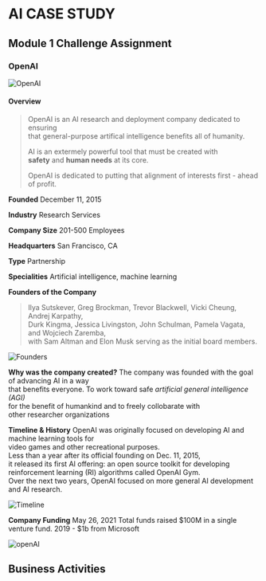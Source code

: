 # AI CASE STUDY

## Module 1 Challenge Assignment

### **OpenAI**

![OpenAI](https://openai.com)

#### Overview

>OpenAI is an AI research and deployment company dedicated to ensuring   
that general-purpose artifical intelligence benefits all of humanity.  
>
>AI is an extermely powerful tool that must be created with  
 **safety** and **human needs** at its core.
>
>OpenAI is dedicated to putting that alignment of interests first - ahead of profit.

**Founded**
December 11, 2015

**Industry**
Research Services

**Company Size**
201-500 Employees

**Headquarters**
San Francisco, CA

**Type**
Partnership

**Specialities**
Artificial intelligence, machine learning

**Founders of the Company**
>Ilya Sutskever, Greg Brockman, Trevor Blackwell, Vicki Cheung, Andrej Karpathy,   
>Durk Kingma, Jessica Livingston, John Schulman, Pamela Vagata, and Wojciech Zaremba,  
>with Sam Altman and Elon Musk serving as the initial board members.  

![Founders](https://www.techopedia.com/wp-content/uploads/2023/10/1390x1248-Who-Owns-OpenAI_.png)

**Why was the company created?**
The company was founded with the goal of advancing AI in a way  
that benefits everyone. To work toward safe *artificial general intelligence (AGI)*  
for the benefit of humankind and to freely collobarate with   
other researcher organizations  

**Timeline & History**
OpenAI was originally focused on developing AI and machine learning tools for  
video games and other recreational purposes.  
Less than a year after its official founding on Dec. 11, 2015,  
it released its first AI offering: an open source toolkit for developing  
reinforcement learning (RI) algorithms called OpenAI Gym.  
Over the next two years, OpenAI focused on more general AI development and AI research.

![Timeline](https://cdn.ttgtmedia.com/rms/onlineimages/openai_timeline-f.png)

**Company Funding**
May 26, 2021 Total funds raised $100M in a single venture fund.
2019 - $1b from Microsoft

![openAI](https://upload.wikimedia.org/wikipedia/commons/thumb/4/4d/OpenAI_Logo.svg/250px-OpenAI_Logo.svg.png)

## Business Activities





